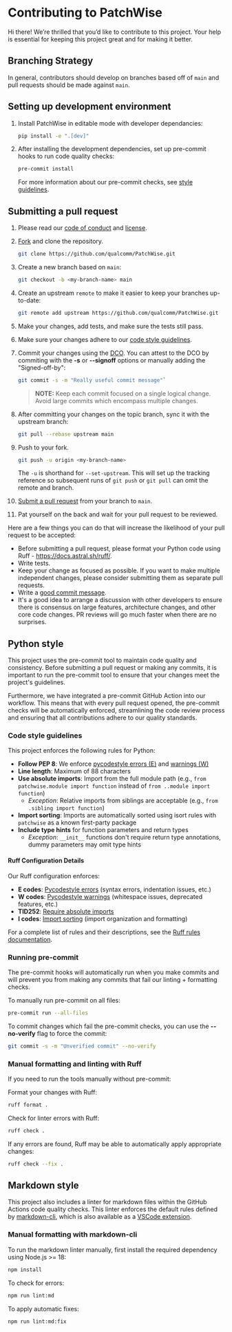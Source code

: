 # Contributing to PatchWise

Hi there!
We’re thrilled that you’d like to contribute to this project.
Your help is essential for keeping this project great and for making it better.

## Branching Strategy

In general, contributors should develop on branches based off of `main` and pull requests should be made against `main`.

## Setting up development environment

1. Install PatchWise in editable mode with developer dependancies:

    ```bash
    pip install -e ".[dev]"
    ```

1. After installing the development dependencies, set up pre-commit hooks to run code quality checks:

    ```bash
    pre-commit install
    ```

    For more information about our pre-commit checks, see [style guidelines](#running-pre-commit).

## Submitting a pull request

1. Please read our [code of conduct](CODE-OF-CONDUCT.md) and [license](LICENSE.txt).

1. [Fork](../../fork) and clone the repository.

    ```bash
    git clone https://github.com/qualcomm/PatchWise.git
    ```

1. Create a new branch based on `main`:

    ```bash
    git checkout -b <my-branch-name> main
    ```

1. Create an upstream `remote` to make it easier to keep your branches up-to-date:

    ```bash
    git remote add upstream https://github.com/qualcomm/PatchWise.git
    ```

1. Make your changes, add tests, and make sure the tests still pass.

1. Make sure your changes adhere to our [code style guidelines](#python-style).

1. Commit your changes using the [DCO](https://developercertificate.org/). You can attest to the DCO by commiting with the **-s** or **--signoff** options or manually adding the "Signed-off-by":

    ```bash
    git commit -s -m "Really useful commit message"`
    ```

     > **NOTE:** Keep each commit focused on a single logical change. Avoid large commits which encompass multiple changes.

1. After committing your changes on the topic branch, sync it with the upstream branch:

    ```bash
    git pull --rebase upstream main
    ```

1. Push to your fork.

    ```bash
    git push -u origin <my-branch-name>
    ```

    The `-u` is shorthand for `--set-upstream`. This will set up the tracking reference so subsequent runs of `git push` or `git pull` can omit the remote and branch.

1. [Submit a pull request](../../pulls) from your branch to `main`.

1. Pat yourself on the back and wait for your pull request to be reviewed.

Here are a few things you can do that will increase the likelihood of your pull request to be accepted:

- Before submitting a pull request, please format your Python code using Ruff - <https://docs.astral.sh/ruff/>.
- Write tests.
- Keep your change as focused as possible.
  If you want to make multiple independent changes, please consider submitting them as separate pull requests.
- Write a [good commit message](https://tbaggery.com/2008/04/19/a-note-about-git-commit-messages.html).
- It's a good idea to arrange a discussion with other developers to ensure there is consensus on large features, architecture changes, and other core code changes. PR reviews will go much faster when there are no surprises.

## Python style

This project uses the pre-commit tool to maintain code quality and consistency. Before submitting a pull request or making any commits, it is important to run the pre-commit tool to ensure that your changes meet the project's guidelines.

Furthermore, we have integrated a pre-commit GitHub Action into our workflow. This means that with every pull request opened, the pre-commit checks will be automatically enforced, streamlining the code review process and ensuring that all contributions adhere to our quality standards.

### Code style guidelines

This project enforces the following rules for Python:

- **Follow PEP 8**: We enforce [pycodestyle errors (E)](https://pycodestyle.pycqa.org/en/latest/intro.html#error-codes) and [warnings (W)](https://pycodestyle.pycqa.org/en/latest/intro.html#warning-codes)
- **Line length**: Maximum of 88 characters
- **Use absolute imports**: Import from the full module path (e.g., `from patchwise.module import function` instead of `from ..module import function`)
  - *Exception*: Relative imports from siblings are acceptable (e.g., `from .sibling import function`)
- **Import sorting**: Imports are automatically sorted using isort rules with `patchwise` as a known first-party package
- **Include type hints** for function parameters and return types
  - *Exception*: `__init__` functions don't require return type annotations, dummy parameters may omit type hints

#### Ruff Configuration Details

Our Ruff configuration enforces:

- **E codes**: [Pycodestyle errors](https://docs.astral.sh/ruff/rules/#pycodestyle-e) (syntax errors, indentation issues, etc.)
- **W codes**: [Pycodestyle warnings](https://docs.astral.sh/ruff/rules/#pycodestyle-w) (whitespace issues, deprecated features, etc.)  
- **TID252**: [Require absolute imports](https://docs.astral.sh/ruff/rules/banned-relative-import/)
- **I codes**: [Import sorting](https://docs.astral.sh/ruff/rules/#isort-i) (import organization and formatting)

For a complete list of rules and their descriptions, see the [Ruff rules documentation](https://docs.astral.sh/ruff/rules/).

### Running pre-commit

The pre-commit hooks will automatically run when you make commits and will prevent you from making any commits that fail our linting + formatting checks.

To manually run pre-commit on all files:

```bash
pre-commit run --all-files
```

To commit changes which fail the pre-commit checks, you can use the **--no-verify** flag to force the commit:

```bash
git commit -s -m "Unverified commit" --no-verify
```

### Manual formatting and linting with Ruff

If you need to run the tools manually without pre-commit:

Format your changes with Ruff:

```bash
ruff format .
```

Check for linter errors with Ruff:

```bash
ruff check . 
```

If any errors are found, Ruff may be able to automatically apply appropriate changes:

```bash
ruff check --fix .
```

## Markdown style

This project also includes a linter for markdown files within the GitHub Actions code quality checks. This linter enforces the default rules defined by [markdown-cli](https://github.com/DavidAnson/markdownlint-cli2.git), which is also available as a [VSCode extension](https://marketplace.visualstudio.com/items?itemName=DavidAnson.vscode-markdownlint).

### Manual formatting with markdown-cli

To run the markdown linter manually, first install the required dependency using Node.js >= 18:

```bash
npm install 
```

To check for errors:

```bash
npm run lint:md
```

To apply automatic fixes:

```bash
npm run lint:md:fix
```
